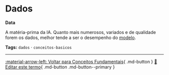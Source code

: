 # Dados

**Data**

A matéria-prima da IA. Quanto mais numerosos, variados e de qualidade forem os dados, melhor tende a ser o desempenho do [modelo](../conceitos-fundamentais/modelo.md).


**Tags:** `dados` · `conceitos-basicos`

---

[:material-arrow-left: Voltar para Conceitos Fundamentais](index.md){ .md-button }
[📝 Editar este termo](https://github.com/seu-usuario/glossario-ia/edit/main/glossario.yaml){ .md-button .md-button--primary }

